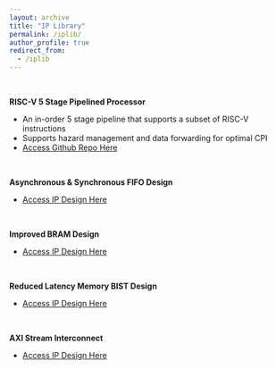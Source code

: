```yaml
---
layout: archive
title: "IP Library"
permalink: /iplib/
author_profile: true
redirect_from:
  - /iplib
---
```


&nbsp;

**RISC-V 5 Stage Pipelined Processor**
- An in-order 5 stage pipeline that supports a subset of RISC-V instructions
- Supports hazard management and data forwarding for optimal CPI
- [Access Github Repo Here](https://github.com/ycpoon/RISCV_5_Stage_Pipelined_Processor)

&nbsp;

**Asynchronous & Synchronous FIFO Design**
- [Access IP Design Here](https://www.edaplayground.com/x/FrxZ)

&nbsp;

**Improved BRAM Design**
- [Access IP Design Here](https://www.edaplayground.com/x/YFYf)

&nbsp;

**Reduced Latency Memory BIST Design**
- [Access IP Design Here](https://www.edaplayground.com/x/Fr6S)

&nbsp;

**AXI Stream Interconnect**
- [Access IP Design Here](https://www.edaplayground.com/x/DkCF)
